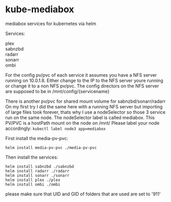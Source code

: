 # kube-mediabox
mediabox services for kubernetes via helm

Services:

plex  
sabnzbd  
radarr  
sonarr  
ombi  

For the config pv/pvc of each service it assumes you have a NFS server running on 10.0.1.8.
Either change to the IP to the NFS server youre running or change it to a non NFS pv/pvc.
The config directors on the NFS server are supposed to be in /mnt/config/{servicename}

There is another pv/pvc for shared mount volume for sabnzbd/sonarr/radarr
On my first try I did the same here with a running NFS server but importing of large files took forever, thats why I use a nodeSelector so those 3 service run on the same node.
The nodeSelector label is called mediabox. 
This PV/PVC is a hostPath mount on the node on /mnt/
Please label your node accordingly:
``` kubectl label node3 app=mediabox ```



First install the media-pv-pvc:

``` helm install media-pv-pvc ./media-pv-pvc ```


Then install the services:

``` helm install sabnzbd ./sabnzbd ```  
``` helm install radarr ./radarr ```  
``` helm install sonarr ./sonarr ```  
``` helm install plex ./plex ```  
``` helm install ombi ./ombi ```

please make sure that UID and GID of folders that are used are set to '911'
